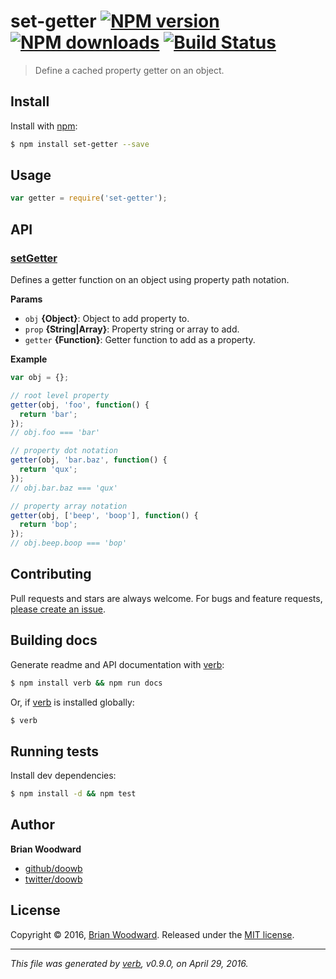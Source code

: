 # set-getter [![NPM version](https://img.shields.io/npm/v/set-getter.svg?style=flat)](https://www.npmjs.com/package/set-getter) [![NPM downloads](https://img.shields.io/npm/dm/set-getter.svg?style=flat)](https://npmjs.org/package/set-getter) [![Build Status](https://img.shields.io/travis/doowb/set-getter.svg?style=flat)](https://travis-ci.org/doowb/set-getter)

> Define a cached property getter on an object.

## Install

Install with [npm](https://www.npmjs.com/):

```sh
$ npm install set-getter --save
```

## Usage

```js
var getter = require('set-getter');
```

## API

### [setGetter](index.js#L42)

Defines a getter function on an object using property path notation.

**Params**

* `obj` **{Object}**: Object to add property to.
* `prop` **{String|Array}**: Property string or array to add.
* `getter` **{Function}**: Getter function to add as a property.

**Example**

```js
var obj = {};

// root level property
getter(obj, 'foo', function() {
  return 'bar';
});
// obj.foo === 'bar'

// property dot notation
getter(obj, 'bar.baz', function() {
  return 'qux';
});
// obj.bar.baz === 'qux'

// property array notation
getter(obj, ['beep', 'boop'], function() {
  return 'bop';
});
// obj.beep.boop === 'bop'
```

## Contributing

Pull requests and stars are always welcome. For bugs and feature requests, [please create an issue](https://github.com/doowb/set-getter/issues/new).

## Building docs

Generate readme and API documentation with [verb](https://github.com/verbose/verb):

```sh
$ npm install verb && npm run docs
```

Or, if [verb](https://github.com/verbose/verb) is installed globally:

```sh
$ verb
```

## Running tests

Install dev dependencies:

```sh
$ npm install -d && npm test
```

## Author

**Brian Woodward**

* [github/doowb](https://github.com/doowb)
* [twitter/doowb](http://twitter.com/doowb)

## License

Copyright © 2016, [Brian Woodward](https://github.com/doowb).
Released under the [MIT license](https://github.com/doowb/set-getter/blob/master/LICENSE).

***

_This file was generated by [verb](https://github.com/verbose/verb), v0.9.0, on April 29, 2016._